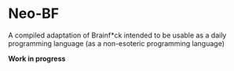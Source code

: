 # Neo-BF
A compiled adaptation of Brainf*ck intended to be usable as a daily programming language (as a non-esoteric programming language)

**Work in progress**

